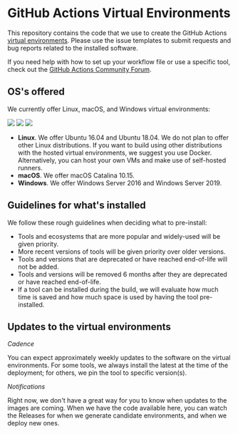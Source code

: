 # GitHub Actions Virtual Environments
This repository contains the code that we use to create the GitHub Actions [virtual environments](https://help.github.com/en/articles/software-in-virtual-environments-for-github-actions).
Please use the issue templates to submit requests and bug reports related to the installed software.

If you need help with how to set up your workflow file or use a specific tool, 
check out the [GitHub Actions Community Forum](https://github.community/t5/GitHub-Actions/bd-p/actions).

## OS's offered
We currently offer Linux, macOS, and Windows virtual environments:

[![](https://actionvirtualenvironmentsstatus.azurewebsites.net/api/status?imageName=Ubuntu18&badge=1)](https://actionvirtualenvironmentsstatus.azurewebsites.net/api/status?imageName=Ubuntu18&redirect=1)
[![](https://actionvirtualenvironmentsstatus.azurewebsites.net/api/status?imageName=Ubuntu16&badge=1)](https://actionvirtualenvironmentsstatus.azurewebsites.net/api/status?imageName=Ubuntu16&redirect=1)
[![](https://actionvirtualenvironmentsstatus.azurewebsites.net/api/status?imageName=windows-2019-vs2019&badge=1)](https://actionvirtualenvironmentsstatus.azurewebsites.net/api/status?imageName=windows-2019-vs2019&redirect=1)

- **Linux**. We offer Ubuntu 16.04 and Ubuntu 18.04. We do not plan to offer other Linux distributions. If you want to build using other distributions with the hosted virtual environments, we suggest you use Docker. Alternatively, you can host your own VMs and make use of self-hosted runners. 
- **macOS**. We offer macOS Catalina 10.15.
- **Windows**. We offer Windows Server 2016 and Windows Server 2019.

## Guidelines for what's installed
We follow these rough guidelines when deciding what to pre-install:

- Tools and ecosystems that are more popular and widely-used will be given priority.
- More recent versions of tools will be given priority over older versions.
- Tools and versions that are deprecated or have reached end-of-life will not be added.
- Tools and versions will be removed 6 months after they are deprecated or have reached end-of-life.
- If a tool can be installed during the build, we will evaluate how much time is saved
and how much space is used by having the tool pre-installed.

## Updates to the virtual environments
_Cadence_

You can expect approximately weekly updates to the software on the virtual environments.
For some tools, we always install the latest at the time of the deployment; for others,
we pin the tool to specific version(s).

_Notifications_

Right now, we don't have a great way for you to know when updates to the images are coming.
When we have the code available here, you can watch the Releases for when we generate
candidate environments, and when we deploy new ones.
